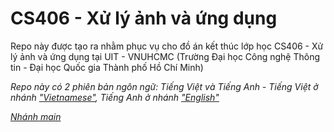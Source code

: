 # CS406 - Xử lý ảnh và ứng dụng
Repo này được tạo ra nhằm phục vụ cho đồ án kết thúc lớp học CS406 - Xử lý ảnh và ứng dụng tại UIT - VNUHCMC (Trường Đại học Công nghệ Thông tin - Đại học Quốc gia Thành phố Hồ Chí Minh)

*Repo này có 2 phiên bản ngôn ngữ: Tiếng Việt và Tiếng Anh - Tiếng Việt ở nhánh ["Vietnamese"](https://github.com/MysteryRune/CS406-Digital_Image_Processing_Application/tree/Vietnamese), Tiếng Anh ở nhánh ["English"](https://github.com/MysteryRune/CS406-Digital_Image_Processing_Application/tree/English)*

*[Nhánh main](https://github.com/nhwzaan/CS406-Digital_Image_Processing_Application)*
